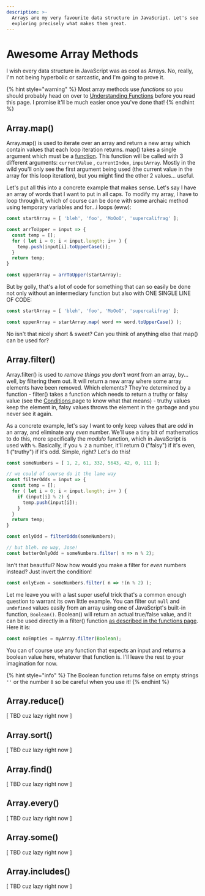 ```yaml
---
description: >-
  Arrays are my very favourite data structure in JavaScript. Let's see why by
  exploring precisely what makes them great.
---
```


# Awesome Array Methods

I wish every data structure in JavaScript was as cool as Arrays. No, really, I'm not being hyperbolic or sarcastic, and I'm going to prove it. 

{% hint style="warning" %}
Most array methods use _functions_ so you should probably head on over to [Understanding Functions](../functions.md) before you read this page. I promise it'll be much easier once you've done that!
{% endhint %}

## Array.map\(\)

Array.map\(\) is used to iterate over an array and return a new array which contain values that each loop iteration returns. map\(\) takes a single argument which must be a [function](../functions.md). This function will be called with 3 different arguments: `currentValue` , `currentIndex`, `inputArray`. Mostly in the wild you'll only see the first argument being used \(the current value in the array for this loop iteration\), but you might find the other 2 values... useful. 

Let's put all this into a concrete example that makes sense. Let's say I have an array of words that I want to put in all caps. To modify my array, I have to loop through it, which of course can be done with some archaic method using temporary variables and for...i loops \(eww\): 

```javascript
const startArray = [ 'bleh', 'foo', 'MoOoO', 'supercalifrag' ];

const arrToUpper = input => {
  const temp = [];
  for ( let i = 0; i < input.length; i++ ) {
    temp.push(input[i].toUpperCase());
  }
  return temp;
}

const upperArray = arrToUpper(startArray);
```

But by golly, that's a lot of code for something that can so easily be done not only without an intermediary function but also with ONE SINGLE LINE OF CODE: 

```javascript
const startArray = [ 'bleh', 'foo', 'MoOoO', 'supercalifrag' ];

const upperArray = startArray.map( word => word.toUpperCase() );
```

No isn't that nicely short & sweet? Can you think of anything else that map\(\) can be used for?

## Array.filter\(\)

Array.filter\(\) is used to _remove things you don't want_ from an array, by... well, by filtering them out. It will return a new array where some array elements have been removed. Which elements? They're determined by a function - filter\(\) takes a function which needs to return a truthy or falsy value \(see the [Conditions ](../conditions.md)page to know what that means\) - truthy values keep the element in, falsy values throws the element in the garbage and you never see it again. 

As a concrete example, let's say I want to only keep values that are _odd_ in an array, and eliminate any _even_ number. We'll use a tiny bit of mathematics to do this, more specifically the _modulo_ function, which in JavaScript is used with `%`. Basically, if you `% 2` a number, it'll return 0 \("falsy"\) if it's even, 1 \("truthy"\) if it's odd. Simple, right? Let's do this!

```javascript
const someNumbers = [ 1, 2, 61, 332, 5643, 42, 0, 111 ];

// we could of course do it the lame way
const filterOdds = input => {
  const temp = [];
  for ( let i = 0; i < input.length; i++ ) {
    if (input[i] % 2) {
      temp.push(input[i]);
    }
  }
  return temp;
}

const onlyOdd = filterOdds(someNumbers);

// but bleh. no way, Jose!
const betterOnlyOdd = someNumbers.filter( n => n % 2);
```

Isn't that beautiful? Now how would you make a filter for _even_ numbers instead? Just invert the condition!

```javascript
const onlyEven = someNumbers.filter( n => !(n % 2) );
```

Let me leave you with a last super useful trick that's a common enough question to warrant its own little example. You can filter out `null` and `undefined` values easily from an array using one of JavaScript's built-in function, `Boolean()`. Boolean\(\) will return an actual true/false value, and it can be used directly in a filter\(\) function [as described in the functions page](../functions.md#lambda-anonymous-functions). Here it is: 

```javascript
const noEmpties = myArray.filter(Boolean);
```

You can of course use any function that expects an input and returns a boolean value here, whatever that function is. I'll leave the rest to your imagination for now.

{% hint style="info" %}
The Boolean function returns false on empty strings `''` or the number `0` so be careful when you use it!
{% endhint %}

## Array.reduce\(\)

\[ TBD cuz lazy right now \]

## Array.sort\(\)

\[ TBD cuz lazy right now \]

## Array.find\(\)

\[ TBD cuz lazy right now  \]

## Array.every\(\)

\[ TBD cuz lazy right now \]

## Array.some\(\)

\[ TBD cuz lazy right now \]

## Array.includes\(\)

\[ TBD cuz lazy right now \]

